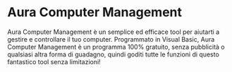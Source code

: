 # Aura Computer Management

Aura Computer Management è un semplice ed efficace tool per aiutarti a gestire e controllare il tuo computer.
Programmato in Visual Basic, Aura Computer Management è un programma 100% gratuito, senza pubblicità o qualsiasi altra forma di guadagno, quindi goditi tutte le funzioni di questo fantastico tool senza limitazioni!

